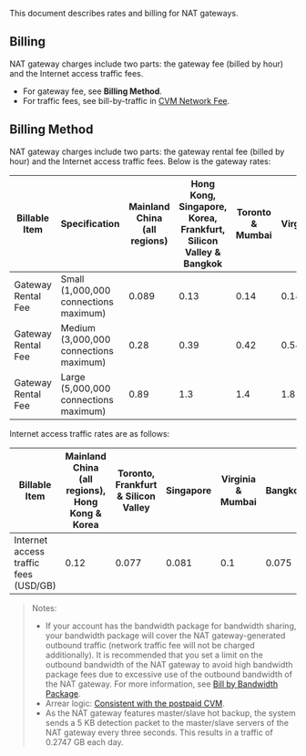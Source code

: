 This document describes rates and billing for NAT gateways.

## Billing

NAT gateway charges include two parts: the gateway fee (billed by hour) and the Internet access traffic fees.

- For gateway fee, see **Billing Method**.
- For traffic fees, see bill-by-traffic in [CVM Network Fee](/document/product/213/10578).

## Billing Method

NAT gateway charges include two parts: the gateway rental fee (billed by hour) and the Internet access traffic fees. Below is the gateway rates:

| Billable Item | Specification | Mainland China (all regions) | Hong Kong, Singapore, Korea, Frankfurt, Silicon Valley & Bangkok | Toronto & Mumbai | Virginia |
| ---------------------------------- | ------------------------ | -------------------- | ------------------------------------------------------------ | --------------- | -------- |
| Gateway Rental Fee | Small (1,000,000 connections maximum) | 0.089 | 0.13 | 0.14 | 0.18 |
| Gateway Rental Fee | Medium (3,000,000 connections maximum) | 0.28 | 0.39 | 0.42 | 0.54 |
| Gateway Rental Fee | Large (5,000,000 connections maximum) | 0.89 | 1.3 | 1.4 | 1.8 |

Internet access traffic rates are as follows: 

| Billable Item | Mainland China (all regions), Hong Kong & Korea | Toronto, Frankfurt & Silicon Valley | Singapore | Virginia & Mumbai | Bangkok |
| ---------------------------------- | -------------------------------------- | ---------------------------------- | --------- | ---------------- | ------- |
| Internet access traffic fees (USD/GB) | 0.12 | 0.077 | 0.081 | 0.1 | 0.075 |

> Notes:
>
> - If your account has the bandwidth package for bandwidth sharing, your bandwidth package will cover the NAT gateway-generated outbound traffic (network traffic fee will not be charged additionally). It is recommended that you set a limit on the outbound bandwidth of the NAT gateway to avoid high bandwidth package fees due to excessive use of the outbound bandwidth of the NAT gateway. For more information, see [Bill by Bandwidth Package](/document/product/213/10578).
> - Arrear logic: [Consistent with the postpaid CVM](/document/product/213/2181).
> - As the NAT gateway features master/slave hot backup, the system sends a 5 KB detection packet to the master/slave servers of the NAT gateway every three seconds. This results in a traffic of 0.2747 GB each day.


